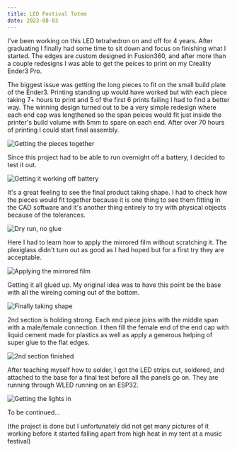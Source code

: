 ```yaml
---
title: LED Festival Totem
date: 2023-08-03
---
```


I've been working on this LED tetrahedron on and off for 4 years. After graduating
I finally had some time to sit down and focus on finishing what I started. The edges
are custom designed in Fusion360, and after more than a couple redesigns I was able
to get the peices to print on my Creality Ender3 Pro.

The biggest issue was getting the long pieces to fit on the small build plate of
the Ender3. Printing standing up would have worked but with each piece taking 7+ hours
to print and 5 of the first 6 prints failing I had to find a better way. The winning design
turned out to be a very simple redesign where each end cap was lengthened so the span peices
would fit just inside the printer's build volume with 5mm to spare on each end. After over 70
hours of printing I could start final assembly.

<img src="{{site.baseurl | prepend: site.url}}images/rs-PXL_20230715_215124965.jpg" alt="Getting the pieces together">

Since this project had to be able to run overnight off a battery, I decided to test it out.

<img src="{{site.baseurl | prepend: site.url}}images/rs-PXL_20230714_205140094.jpg" alt="Getting it working off battery">

It's a great feeling to see the final product taking shape. I had to check how the pieces would fit
together because it is one thing to see them fitting in the CAD software and it's another thing
entirely to try with physical objects because of the tolerances.

<img src="{{site.baseurl | prepend: site.url}}images/rs-PXL_20230714_203239935.jpg" alt="Dry run, no glue">

Here I had to learn how to apply the mirrored film without scratching it. The plexiglass didn't turn
out as good as I had hoped but for a first try they are acceptable.

<img src="{{site.baseurl | prepend: site.url}}images/rs-PXL_20230715_212753095.jpg" alt="Applying the mirrored film">

Getting it all glued up. My original idea was to have this point be the base with all the wireing coming out of the bottom.

<img src="{{site.baseurl | prepend: site.url}}images/rs-PXL_20230715_223247787.jpg" alt="Finally taking shape">

2nd section is holding strong. Each end piece joins with the middle span with a male/female connection. I then fill the female end of the end cap with liquid cement made for plastics as 
well as apply a generous helping of super glue to the flat edges.


<img src="{{site.baseurl | prepend: site.url}}images/rs-PXL_20230715_223314534.jpg" alt="2nd section finished">

After teaching myself how to solder, I got the LED strips cut, soldered, and attached to the base for a final test before all the panels go on.
They are running through WLED running on an ESP32.

<img src="{{site.baseurl | prepend: site.url}}images/rs-PXL_20230716_010847862.jpg" alt="Getting the lights in">

To be continued...

(the project is done but I unfortunately did not get many pictures of it working before
it started falling apart from high heat in my tent at a music festival)